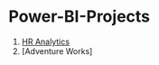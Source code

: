 # Power-BI-Projects
1. [HR Analytics](https://github.com/Pearl2307/HR-Analytics-Power-Bi-)
2. [Adventure Works]
